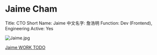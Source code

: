 # Jaime Cham

Title: CTO
Short Name: Jaime
中文名字: 詹浩明
Function: Dev (Frontend), Engineering
Active: Yes

![Jaime.jpg](Jaime%20Cham%209971ad05c7e44dd58c2c76c3a5b224a4/Jaime.jpg)

[Jaime WORK TODO](Jaime%20Cham%209971ad05c7e44dd58c2c76c3a5b224a4/Jaime%20WORK%20TODO%201492c195a5964887abf5957c375f7f60.md)